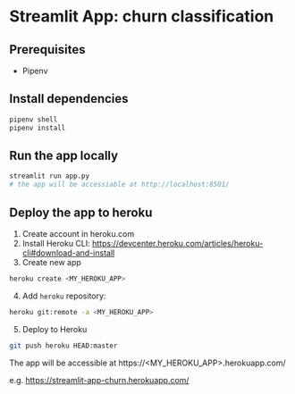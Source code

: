 # Streamlit App: churn classification

## Prerequisites

- Pipenv

## Install dependencies

```bash
pipenv shell
pipenv install
```



## Run the app locally

```bash
streamlit run app.py
# the app will be accessiable at http://localhost:8501/
```

## Deploy the app to heroku

1. Create account in heroku.com
2. Install Heroku CLI: https://devcenter.heroku.com/articles/heroku-cli#download-and-install
3. Create new app
``` bash
heroku create <MY_HEROKU_APP>
```
4. Add `heroku` repository: 

``` bash
heroku git:remote -a <MY_HEROKU_APP>
```


5. Deploy to Heroku

```bash
git push heroku HEAD:master
```

The app will be accessible at https://<MY_HEROKU_APP>.herokuapp.com/ 

e.g. https://streamlit-app-churn.herokuapp.com/
